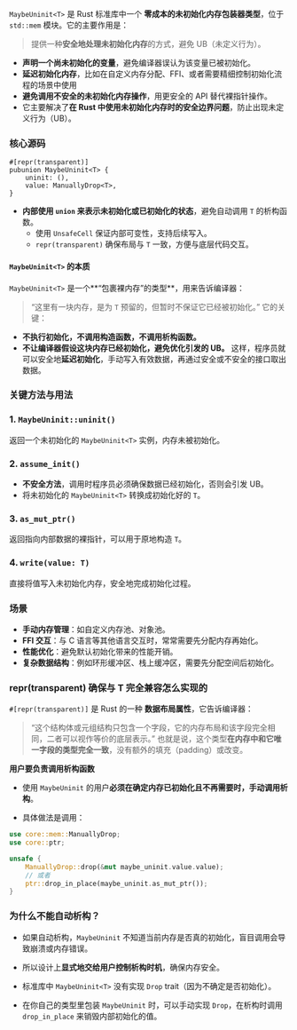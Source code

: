 `MaybeUninit<T>` 是 Rust 标准库中一个 **零成本的未初始化内存包装器类型**，位于 `std::mem` 模块。它的主要作用是：

> 提供一种**安全地处理未初始化内存**的方式，避免 UB（未定义行为）。

- **声明一个尚未初始化的变量**，避免编译器误认为该变量已被初始化。
- **延迟初始化内存**，比如在自定义内存分配、FFI、或者需要精细控制初始化流程的场景中使用
- **避免调用不安全的未初始化内存操作**，用更安全的 API 替代裸指针操作。
- 它主要解决了**在 Rust 中使用未初始化内存时的安全边界问题**，防止出现未定义行为（UB）。
### 核心源码
```rsut
#[repr(transparent)]
pubunion MaybeUninit<T> {
    uninit: (),
    value: ManuallyDrop<T>,
}

```
- **内部使用 `union` 来表示未初始化或已初始化的状态**，避免自动调用 `T` 的析构函数。
	- 使用 `UnsafeCell` 保证内部可变性，支持后续写入。
	- `repr(transparent)` 确保布局与 `T` 一致，方便与底层代码交互。
#### `MaybeUninit<T>` 的本质
`MaybeUninit<T>` 是一个**“包裹裸内存”的类型**，用来告诉编译器：

> “这里有一块内存，是为 `T` 预留的，但暂时不保证它已经被初始化。”
它的关键：
- **不执行初始化，不调用构造函数，不调用析构函数。**
- **不让编译器假设这块内存已经初始化，避免优化引发的 UB。**
这样，程序员就可以安全地**延迟初始化**，手动写入有效数据，再通过安全或不安全的接口取出数据。


### 关键方法与用法
### 1. `MaybeUninit::uninit()`
返回一个未初始化的 `MaybeUninit<T>` 实例，内存未被初始化。
### 2. `assume_init()`
- **不安全方法**，调用时程序员必须确保数据已经初始化，否则会引发 UB。
- 将未初始化的 `MaybeUninit<T>` 转换成初始化好的 `T`。
### 3. `as_mut_ptr()`
返回指向内部数据的裸指针，可以用于原地构造 `T`。
### 4. `write(value: T)`
直接将值写入未初始化内存，安全地完成初始化过程。

### 场景
- **手动内存管理**：如自定义内存池、对象池。
- **FFI 交互**：与 C 语言等其他语言交互时，常常需要先分配内存再始化。
- **性能优化**：避免默认初始化带来的性能开销。
- **复杂数据结构**：例如环形缓冲区、栈上缓冲区，需要先分配空间后初始化。
### repr(transparent) 确保与 T 完全兼容怎么实现的
`#[repr(transparent)]` 是 Rust 的一种 **数据布局属性**，它告诉编译器：
> “这个结构体或元组结构只包含一个字段，它的内存布局和该字段完全相同，二者可以视作等价的底层表示。”
也就是说，这个类型**在内存中和它唯一字段的类型完全一致**，没有额外的填充（padding）或改变。

**用户要负责调用析构函数**
- 使用 `MaybeUninit` 的用户**必须在确定内存已初始化且不再需要时，手动调用析构**。
    
- 具体做法是调用：
```rust
use core::mem::ManuallyDrop;
use core::ptr;

unsafe {
    ManuallyDrop::drop(&mut maybe_uninit.value.value);
    // 或者
    ptr::drop_in_place(maybe_uninit.as_mut_ptr());
}

```
###  为什么不能自动析构？
- 如果自动析构，`MaybeUninit` 不知道当前内存是否真的初始化，盲目调用会导致崩溃或内存错误。
- 所以设计上**显式地交给用户控制析构时机**，确保内存安全。

- 标准库中 `MaybeUninit<T>` 没有实现 `Drop` trait（因为不确定是否初始化）。
- 在你自己的类型里包装 `MaybeUninit` 时，可以手动实现 `Drop`，在析构时调用 `drop_in_place` 来销毁内部初始化的值。